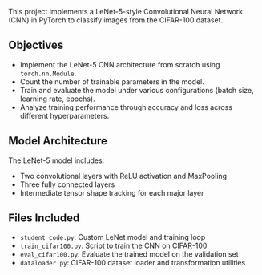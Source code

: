 This project implements a LeNet-5-style Convolutional Neural Network (CNN) in PyTorch to classify images from the CIFAR-100 dataset. 

## Objectives
- Implement the LeNet-5 CNN architecture from scratch using `torch.nn.Module`.
- Count the number of trainable parameters in the model.
- Train and evaluate the model under various configurations (batch size, learning rate, epochs).
- Analyze training performance through accuracy and loss across different hyperparameters.

## Model Architecture
The LeNet-5 model includes:
- Two convolutional layers with ReLU activation and MaxPooling
- Three fully connected layers
- Intermediate tensor shape tracking for each major layer

## Files Included
- `student_code.py`: Custom LeNet model and training loop
- `train_cifar100.py`: Script to train the CNN on CIFAR-100
- `eval_cifar100.py`: Evaluate the trained model on the validation set
- `dataloader.py`: CIFAR-100 dataset loader and transformation utilities
